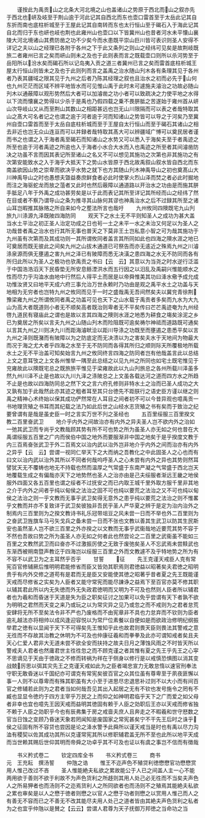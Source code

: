 <!-- { "loadSidebar": true } -->
　　谨按此为禹贡山之北条大河北境之山也盖诸山之势原于西北而山之叙亦先于西北也岍及岐至于荆山逾于河此记其自西北而东也壶口雷首至于太岳此记其自东折而南也底柱析城至于王屋此记其自南转而东也太行恒山至于碣石入于海此记其自北而归于东也岍也岐也荆也此雍州山也壶口以下皆冀州山也昔者河水未平懐山襄陵大河北境诸山其费防凿之功不少矣今而水患既平崇山巨川皆可表识则圣人安得不详记之夫以山之经理已各附于各州之下于此又条列之则山之经纬可见矣是故荆岐既旅二者雍州已言之矣而岍山则未之及也于此则表而言之既载壶口则所以杀河势至于岳阳所以汾水矣而碣石所以记岛夷入贡之道三者冀州已言之矣而雷首底柱析城王屋太行恒山则皆未之及也于此则列而言之盖禹之治水随山刋木各有条理其见于各州者乃表其疆域之限其见于九州之后者乃陈其经理之叙也且治水之初而必先于山何也九州茫茫而区域不辨平地皆水而可见惟山禹于此时未可遽施夫濬治之功故必随山刋木以通蔽障以观形势然后大者可以加濬凿之功小者可以致疏决之力使平地之水得以下流而懐襄之势得以少杀于是禹也乃假四载之乗不畏胼胝之苦遂始于雍州首从岍山次导岐山又从而至荆山其数山之相距甚远也岂无山川限隔而可以表之者哉特取其山之髙大可名者记之也谓之逾于河者逾于河而知诸山之势皆可以导之于河矣乃至冀州自壶口雷首而至于太岳自底柱析城而至于王屋自太行恒山而至于碣石其诸山之相去非近也岂无众山连亘而可以并録者哉特取其髙大可以辨疆域广愽可以奠民居者谨而书之也谓之入于海者禹至碣石而知诸山之水势又可以悉入于海矣夫至于者禹迹之所至也逾于河者禹迹之所逾也入于海者小水合大水而入也禹迹之所至者其间濬凿防决之功虽不言而因其表记所至诸山之名又不可以想见其施功之次第也非其施功之有次第安能致水之入于海乎大抵天下之势山水皆原于西北故禹叙山叙水皆自西北而东南盖欲因山势之崇卑而欲决乎水势之就下也方其随山刋木神禹导山之初也奠髙山大川神禹导山之时也愚想夫曁益奏庶鲜食者必此时使掌火烈山泽而焚之者必此时掘地而注之海驱蛇龙而放之菹者又此时也然后蔽障以通道路以开治水之功由是而施其胼手胝足八年于外禹之成功甚劳矣是以于此而表记其所至详记其所经而山之经纬了然在目或者不察乃谓导山之条为推寻其山脉何其谬也神禹治水之后不过録其所至之诸山耳岂暇推其脉赂之所自来如今之塟法所言也哉吁
　　九州攸同四隩既宅九山刋旅九川涤源九泽既陂四海防同
　　观天下之水土无不平则知圣人之成功为甚大盖当水土平治之初正圣人治定功成之日也茍一土之未平一水之未治又何足以为圣人之功哉昔者禹之治水也行其所无事也普天之下莫非王土岂私意小智之可为哉其施功于九州虽有次第而及其成功则一其所谓攸同者盖言其所同如此也四海之隩水涯之地已可奠居而既无彼此之间矣九州之山拔木通道已可祭告而亦无逺近之殊焉九州之川濬涤泉源而俱无壅遏之害九州之泽已有陂障而悉无决潢之患四海之水无不防同而各有所归此所以为圣人之极功也欤禹贡之书曰【云　云】其意以为当尧之时水逆行泛滥于中国浩浩滔天下民昏垫无所安息鲧湮洪水而五行因之以汨乱及禹嗣兴惟能顺水之性而尽力乎沟洫水由地中行然后人得平土而居是以帝舜惟美其功曰洚水儆予成允成功惟汝贤又曰地平天成六府三事允治万世永赖时乃功由是观之禹平水土之功盖与天地相为无穷者也岂特九州之攸同而见于一时之盛哉禹无吾间然矣夫以冀兖青徐荆豫梁雍九州之所谓攸同者禹之功盖可见也天下之山水载于禹贡者多矣而九水为大九山为高大者既道则小者无不顺矣高者既治则卑者无不平矣传曰芒芒禹迹奄为九州经啓九道民有寝庙此之谓也是故以言其四海之隩则水涯之地悉为耕食之塲矣涂泥之乡已为奠居之所矣以言夫九州之山随山刋木而险阻既可逾矣祷尔神祗而道路既可通矣以言其九州之川则决九川而距海濬畎浍以距川导涤之功既至而壅遏之患悉平矣以言九州之泽则既潴而有陂障以为之防底定而无决溃以为之害矣夫水于天地间为物最大而况于海之尤大者乎四海之水至于无不防同而各得其所归之顺则际天所覆极地所载水土之无不平治盖可知矣始言九州之攸同终言四海之防同者岂有他哉盖言此以总结上文之意耳攷之上文各州惟举一隅至此总结之以见九州之所同也如宅土既宅惟见于兖雍故此以隩既宅总之既旅旅平惟见于梁雍故此以九山刋旅总之各州所载川泽虽多然九州川泽不止是也故以九川九泽之涤陂总之上文虽各载达河之道而四方水之所趋不止是也故以四海防同总之然下文之言六府孔修则非特水土之治而已圣人成功之大又孰有加于此哉然此亦其迹之粗者耳至其只台徳先不距朕行之语史臣方谨以继之则禹之精神心术终始以保其成功俨然常在人耳目之间者初不可以今昔异观也噫禹贡一书地理货殖之书耳而其纪载之法乃如此后世之山经水志货殖之书有矣而于致治之纪要曾谓有是哉是虽史臣一时之言实万世不刋之圣经也
　　五百里绥服三百里揆文教二百里奋武卫
　　地介乎内外之间故治亦有内外之异夫圣人岂不欲内外之治如一弛其武卫而专尚乎文教哉顾其势有所不可也势之所为虽圣人亦无如之何也昔在大禹谓绥服五百里之广内而侯伯中国之地外而要服渐非中国之地矣于是乎揆度文教于内三百焉奋张武卫于外二百焉文以治内武以治外岂非地介乎内外之间而治亦有内外之异乎【云　云】尝谓一视同仁举天下之大而纳之吾教化之中此固圣人之心也而有曰文以治内武以治外其所以不同者何哉呜呼圣人之心未尝有内外之异也其势则然耳譬犹天无不覆帱也地无不持载也然而温厚之气常盛于东南严凝之气常盛于西北岂天地覆载生成之有偏哉亦天下之地势然也圣人之治亦由是己夫绥服者渐远王畿之地侯服外四面又各五百里也谓之绥者不过抚安之而已内取王城千里外取方服千里非其地之介于内外之间者乎纯以甸侯之法治之固不可也纯以要荒之法治之又不可也纯以甸侯之法治之则一乎文教而无事乎武卫矣得无意外之患乎纯以要荒之法治之则不惟畧乎文教而并亦不复致详于武卫矣彼独非吾民乎圣人严华夏之辨于是定为治内治外之制焉内三百里则为之揆文教诗书礼乐冠带俎豆之风未尝一日而不举也外二百里则为之奋武卫旌旗车马弓矢戈兵之备未尝一日而不张也文教以善其生武卫以防其生民斯安也虽然圣人岂不欲三百里之外亦揆之以文教而无事乎武衞哉地近要荒其势不容于不然也吾故曰势之所为虽圣人亦无如之何者此也然尝论之二百里之武衞虽不能如三百里之文教然武卫而曰奋亦不过激振厉使之无致于废弛矣圣人不忘武焉未尝黩武也东渐西被朔南暨声教讫于四海岂以绥服三百里之外而文教遽不及乎特地势之所为有不容不以武卫为之主耳然乎否乎
　　甘誓
　　征
　　先王克谨天戒臣人克有常宪百官修辅厥后惟明明君能修省而臣又皆効其职焉则君徳益以昭著矣夫君徳之昭明贵乎有内外交修之道苟有是君而无是臣又安能使其徳之昭著乎昔者夏之先王既能谨天戒而尽修省之实矣为人臣者又能守常宪而能尽諌诤之益焉下至百官亦莫不修其职以辅其君此所以内无失徳而外无失政君徳明而又明为不可及也然则人臣者所以辅君者也为羲和而昏迷于天道是失为臣之职矣征讨之加果可以免乎尝谓有天下者孰不欲为明明之君然而天变之来乃或玩之以为常灾异之见乃或忽之而不戒则为之君者怠荒安肆将无所不至矣法令非不严也乃废格而不由宪章非不具也力怠弃而不钦则为臣者逾礼越法亦将相帅以成风逢迎容悦以为常尸位素餐以自便如是而欲政治修明纪纲振举君之徳有以显闻于天下不可得矣先王惟知乎此也故君则畏天臣则畏法其警戒之意无徃而不存故其治教之休明为不可及也仲康征羲和而拳拳及此亦可谓知戒者矣且夫天心仁爱人君非大无道未尝不欲全安而扶持之故夫日月之薄蚀风雨之不时皆天所以警戒夫人君者也然庸君世主徃徃忽之而不顾克谨之者其惟有夏之先王乎先王之心寜不思谪见于天由于徳政之不修而转祸为祥在于侧身以修行是以戒慎恐惧图以消其变战兢厉思以弭其灾先王之克谨天戒如此为之臣者竭忠宣力无敢怠惰以速官刑奉法守职无敢昏迷以千国纪亦可谓克有常宪矣彼百官之众其位虽有尊卑至于夙夜匪懈以事一人则不以尊卑而有殊其职虽有大小至于进思尽忠退思补过则不以大小而有间百官之修辅若此则为之君者当如何哉吾见其出入起居之无有不钦也发号施令之罔有不臧也显显令徳灼于四方主宰乎万民之上而仰之如神明君临乎天下之广而爱之如父母者非幸也宜也噫先王因天戒而益明其徳固有赖于人臣之効职后王亦以天戒而修省独不赖于人臣之効职乎今也有辰弗集于房之戒啬夫庶人且奔走之不暇羲和世守厯数之官当日蚀之变顾乃昏迷天象若罔闻知是废国家之常宪甚矣宁不干先王后时之诛乎侯之征固有所不容贷也尝因是论之洚水警予此舜所以谨天戒当是时也有禹以尽力沟洫有稷契以佐其成功其所以克谨常宪其所以修职辅君盖无所不至也此所以地平天成而当世赖其赐后世仰其明而帝舜之功卓乎其不可及也证以有虞之事岂不信而有徴哉

　　书义矜式卷二
　　钦定四库全书
　　书义矜式卷三
　　商书　　　　　　　　元　王充耘　撰汤誓
　　仲虺之诰
　　惟王不迩声色不殖贷利徳懋懋官功懋懋赏用人惟己改过不吝
　　圣人惟能絶夫私欲之累故能公于人已之间盖人主一心不能两用欲于善则不欲于利故不为声色货利之所趍则其用人处己必无徃而不当矣夫声色人之所易狎者也而汤则不之迩焉货利人之所同欲者也而汤则不之殖焉其能絶夫私欲之累也审矣是以人之懋于徳者则懋之以官人之懋于功者则懋之以赏用人惟己而人之有善无不容而已之不善无不改其能尽夫用人处己之道者皆由其絶夫声色货利之私者为之也宜乎仲虺以是賛之【云云】尝谓人君尊为天子抚御万邦徳之当命功之当
